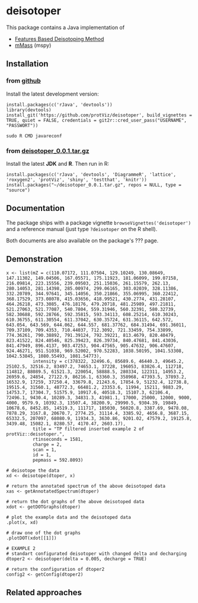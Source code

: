 # deisotoper

This package contains a Java implementation of 

* [Features Based Deisotoping Method](https://github.com/protViz/deisotoper/tree/master/java/deisotoper/src/main/java/ch/fgcz/proteomics/fbdm)
* [mMass](http://www.mmass.org/) (mspy)


## Installation



### from [github](https://github.com/protViz/deisotoper)

Install the latest development version:

```
install.packages(c('rJava', 'devtools'))
library(devtools)
install_git('https://github.com/protViz/deisotoper', build_vignettes = TRUE, quiet = FALSE, credentials = git2r::cred_user_pass("USERNAME", "PASSWORT"))
```

```
sudo R CMD javareconf
```

### from [deisotoper_0.0.1.tar.gz](http://fgcz-ms.uzh.ch/~lucas/deisotoper_0.0.1.tar.gz)

Install the latest **JDK** and **R**. Then run in R:

```
install.packages(c('rJava', 'devtools', 'DiagrammeR', 'lattice', 'roxygen2', 'protViz', 'shiny', 'testthat', 'knitr'))
install.packages("~/deisotoper_0.0.1.tar.gz", repos = NULL, type = "source")
```

## Documentation

The package ships with a package vignette `browseVignettes('deisotoper')` and a reference manual (just type `?deisotoper` on the R shell).

Both documents are also available on the package's ???  page.


## Demonstration

```{R}
x <- list(mZ = c(110.07172, 111.07504, 129.10249, 130.08649, 147.11302, 149.04506, 167.05571, 175.11923, 181.06099, 199.07158, 216.09814, 223.15556, 239.09503, 251.15036, 261.15579, 262.13, 280.14053, 281.14398, 285.00974, 299.06165, 303.02039, 328.11386, 332.20789, 344.97641, 345.14056, 350.21866, 355.06995, 360.22412, 368.17529, 373.08078, 415.03656, 418.99521, 430.2774, 431.28107, 464.26218, 473.3085, 476.18176, 479.20718, 481.25989, 497.21811, 521.27063, 521.77087, 540.7804, 559.31946, 560.32391, 580.32739, 582.30688, 592.28766, 592.35815, 593.34113, 608.25214, 610.30243, 610.36755, 611.30554, 611.37042, 630.35724, 631.36115, 642.572, 643.054, 643.569, 644.062, 644.557, 681.37762, 684.31494, 691.36011, 709.37109, 709.4353, 710.44037, 712.3092, 721.33459, 754.33899, 774.36261, 790.38892, 791.39124, 792.39221, 813.4679, 820.40479, 823.41522, 824.40546, 825.39423, 826.39734, 840.47681, 841.43036, 841.47949, 896.4137, 903.47253, 904.47565, 905.47632, 906.47607, 924.46271, 951.51038, 969.52002, 970.52283, 1038.50195, 1041.53308, 1042.53845, 1080.55493, 1081.54773),
          intensity = c(378322, 32496.6, 85689.6, 46440.3, 49645.2, 25102.5, 32516.2, 83497.2, 74653.1, 37228, 196053, 83826.4, 112718, 114812, 88089.5, 61521.3, 220054, 58888.5, 280334, 122311, 14953.2, 26959.6, 24854, 27122.9, 86216.1, 63360.3, 358968, 47393.5, 37893.2, 16532.9, 17259, 37250.4, 33679.8, 21243.6, 17854.9, 51232.4, 12738.8, 19515.4, 31560.1, 48772.3, 66481.2, 23353.6, 11994, 15211, 9883.29, 14753.7, 17304.7, 51575.9, 10917.6, 40518.3, 15107.3, 62106.4, 72496.1, 9430.4, 10289.3, 34831.3, 41981.1, 17000, 25000, 12000, 9000, 4000, 9579.9, 10392.3, 13507.4, 38200.9, 29990.5, 9304.39, 19849, 10678.6, 8452.85, 14519.3, 111717, 185030, 56020.8, 3387.69, 9478.08, 7878.29, 3167.8, 20670.7, 2774.25, 31114.4, 3385.92, 4656.8, 3687.15, 65332.5, 207097, 68080.9, 11934.3, 3630.86, 9201.02, 47579.2, 19125.8, 3439.48, 15082.1, 8280.57, 4170.47, 2603.17),
          title = "TP filtered inserted example 2 of protViz::deisotoper.",
          rtinseconds = 1581,
          charge = 2,
          scan = 1,
          id = 1,
          pepmass = 592.8093)

# deisotope the data
xd <- deisotope(dtoper, x)

# return the annotated spectrum of the above deisotoped data
xas <- getAnnotatedSpectrum(dtoper)

# return the dot graphs of the above deisotoped data
xdot <- getDOTGraphs(dtoper)

# plot the example data and the deisotoped data
.plot(x, xd)

# draw one of the dot graphs
.plotDOT(xdot[[1]])

# EXAMPLE 2
# standart configurated deisotoper with changed delta and decharging
dtoper2 <- deisotoper(delta = 0.005, decharge = TRUE)

# return the configuration of dtoper2
config2 <- getConfig(dtoper2)
```


## Related approaches


